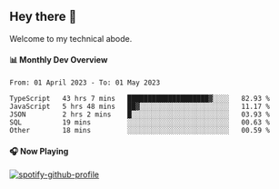 ## Hey there 👋

Welcome to my technical abode.

#### 📊 Monthly Dev Overview
<!--START_SECTION:waka-->

```text
From: 01 April 2023 - To: 01 May 2023

TypeScript   43 hrs 7 mins   ████████████████████▓░░░░   82.93 %
JavaScript   5 hrs 48 mins   ██▓░░░░░░░░░░░░░░░░░░░░░░   11.17 %
JSON         2 hrs 2 mins    █░░░░░░░░░░░░░░░░░░░░░░░░   03.93 %
SQL          19 mins         ░░░░░░░░░░░░░░░░░░░░░░░░░   00.63 %
Other        18 mins         ░░░░░░░░░░░░░░░░░░░░░░░░░   00.59 %
```

<!--END_SECTION:waka-->

#### 🎧 Now Playing

[![spotify-github-profile](https://spotify-github-profile.vercel.app/api/view?uid=james2mid&cover_image=true&theme=natemoo-re)](https://open.spotify.com/user/james2mid?si=2b3baf2b09cb499e)
